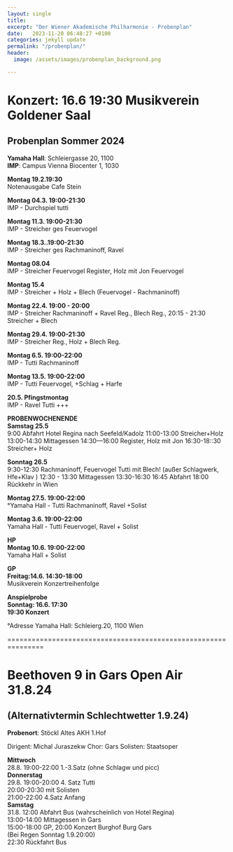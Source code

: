 ```yaml
---
layout: single
title:  
excerpt: "Der Wiener Akademische Philharmonie - Probenplan" 
date:   2023-11-20 06:48:27 +0100
categories: jekyll update
permalink: "/probenplan/"
header:
  image: /assets/images/probenplan_background.png

---
```




# Konzert: 16.6 19:30 Musikverein Goldener Saal
## Probenplan Sommer 2024 

**Yamaha Hall**: Schleiergasse 20, 1100 <br>
**IMP**: Campus Vienna Biocenter 1, 1030



**Montag 19.2.19:30** <br>
Notenausgabe Cafe Stein 

**Montag 04.3. 19:00-21:30** <br>
IMP - Durchspiel tutti 

**Montag 11.3. 19:00-21:30** <br>
IMP - Streicher ges  Feuervogel

**Montag 18.3..19:00-21:30** <br>
IMP - Streicher ges Rachmaninoff, Ravel

**Montag 08.04**  <br>
IMP - Streicher Feuervogel Register, Holz mit Jon Feuervogel

**Montag 15.4**  <br>
IMP - Streicher + Holz + Blech (Feuervogel - Rachmaninoff)

**Montag 22.4. 19:00 - 20:00** <br>
IMP - Streicher Rachmaninoff + Ravel Reg., Blech Reg., 20:15 - 21:30 Streicher + Blech  

**Montag 29.4. 19:00-21:30**  <br>
IMP - Streicher Reg., Holz + Blech Reg. 

**Montag 6.5. 19:00-22:00**  <br>
IMP - Tutti Rachmaninoff

**Montag 13.5. 19:00-22:00**  <br>
IMP - Tutti Feuervogel, +Schlag + Harfe

**20.5. Pfingstmontag** <br>
IMP - Ravel Tutti +++

**PROBENWOCHENENDE** <br>
**Samstag 25.5** <br>
9:00 Abfahrt Hotel Regina nach Seefeld/Kadolz
11:00-13:00 Streicher+Holz  
13:00-14:30 Mittagessen 
14:30—16:00 Register, Holz mit Jon 
16:30-18::30 Streicher+ Holz

**Sonntag 26.5**<br>
9:30-12:30  Rachmaninoff, Feuervogel Tutti mit Blech! (außer Schlagwerk, Hfe+Klav )
12:30 - 13:30 Mittagessen 
13:30-16:30 16:45 Abfahrt 
18:00 Rückkehr in Wien

**Montag 27.5. 19:00-22:00**  <br>
°Yamaha Hall - Tutti  Rachmaninoff, Ravel  +Solist 

**Montag 3.6. 19:00-22:00** <br>
Yamaha Hall - Tutti Feuervogel, Ravel + Solist 

**HP**<br>
**Montag 10.6. 19:00-22:00** <br>
Yamaha Hall  + Solist 

**GP**<br>
**Freitag:14.6. 14:30-18:00**   <br>
Musikverein Konzertreihenfolge

**Anspielprobe**<br>
**Sonntag: 16.6. 17:30**<br>
**19:30 Konzert** <br>


°Adresse Yamaha Hall: Schleierg.20, 1100  Wien



===============================================================


# Beethoven 9 in Gars Open Air 31.8.24
## (Alternativtermin Schlechtwetter 1.9.24)

**Probenort**: Stöckl Altes AKH 1.Hof

Dirigent: Michal Juraszekw
Chor: Gars
Solisten: Staatsoper

**Mittwoch** <br/>
 28.8. 19:00-22:00 1.-3.Satz (ohne Schlagw und picc)<br/>
**Donnerstag**<br/>
29.8. 19:00-20:00 4. Satz Tutti<br/>
20:00-20:30 mit Solisten<br/>
21:00-22:00 4.Satz Anfang<br/>
**Samstag**<br/>
31.8. 12:00 Abfahrt Bus (wahrscheinlich von Hotel Regina)<br/>
13:00-14:00 Mittagessen in Gars<br/>
15:00-18:00 GP, 20:00 Konzert Burghof Burg Gars<br/>
(Bei Regen Sonntag 1.9.20:00)<br/>
22:30 Rückfahrt Bus<br/>